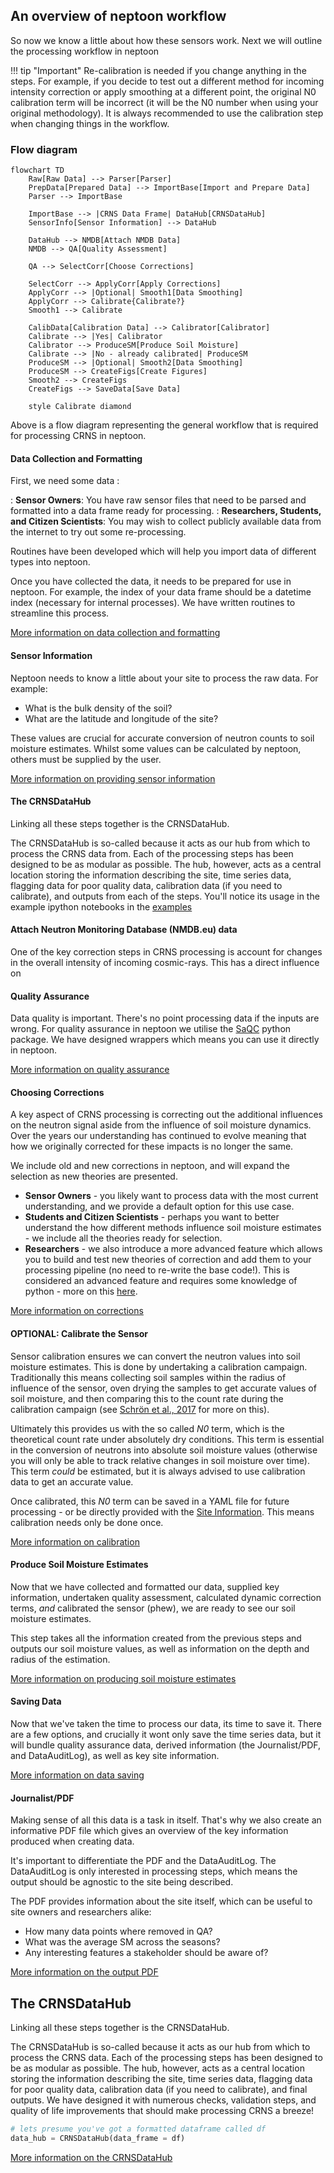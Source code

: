 
## An overview of neptoon workflow

So now we know a little about how these sensors work. Next we will outline the processing workflow in neptoon

!!! tip "Important"
    Re-calibration is needed if you change anything in the steps. For example, if you decide to test out a different method for incoming intensity correction or apply smoothing at a different point, the original N0 calibration term will be incorrect (it will be the N0 number when using your original methodology). It is always recommended to use the calibration step when changing things in the workflow. 


### Flow diagram

```mermaid
flowchart TD
    Raw[Raw Data] --> Parser[Parser]
    PrepData[Prepared Data] --> ImportBase[Import and Prepare Data]
    Parser --> ImportBase
    
    ImportBase --> |CRNS Data Frame| DataHub[CRNSDataHub]
    SensorInfo[Sensor Information] --> DataHub
    
    DataHub --> NMDB[Attach NMDB Data]
    NMDB --> QA[Quality Assessment]
    
    QA --> SelectCorr[Choose Corrections]
    
    SelectCorr --> ApplyCorr[Apply Corrections]
    ApplyCorr --> |Optional| Smooth1[Data Smoothing]
    ApplyCorr --> Calibrate{Calibrate?}
    Smooth1 --> Calibrate
    
    CalibData[Calibration Data] --> Calibrator[Calibrator]
    Calibrate --> |Yes| Calibrator
    Calibrator --> ProduceSM[Produce Soil Moisture]
    Calibrate --> |No - already calibrated| ProduceSM
    ProduceSM --> |Optional| Smooth2[Data Smoothing]
    ProduceSM --> CreateFigs[Create Figures]
    Smooth2 --> CreateFigs
    CreateFigs --> SaveData[Save Data]

    style Calibrate diamond
```

Above is a flow diagram representing the general workflow that is required for processing CRNS in neptoon. 

#### Data Collection and Formatting

First, we need some data :

: **Sensor Owners**: You have raw sensor files that need to be parsed and formatted into a data frame ready for processing.
: **Researchers, Students, and Citizen Scientists**: You may wish to collect publicly available data from the internet to try out some re-processing.

Routines have been developed which will help you import data of different types into neptoon.

Once you have collected the data, it needs to be prepared for use in neptoon. For example, the index of your data frame should be a datetime index (necessary for internal processes). We have written routines to streamline this process.

[More information on data collection and formatting](importing-data.md)

#### Sensor Information

Neptoon needs to know a little about your site to process the raw data. For example:

- What is the bulk density of the soil?
- What are the latitude and longitude of the site?

These values are crucial for accurate conversion of neutron counts to soil moisture estimates. Whilst some values can be calculated by neptoon, others must be supplied by the user. 

[More information on providing sensor information](key-site-information.md)

#### The CRNSDataHub

Linking all these steps together is the CRNSDataHub.

The CRNSDataHub is so-called because it acts as our hub from which to process the CRNS data from. Each of the processing steps has been designed to be as modular as possible. The hub, however, acts as a central location storing the information describing the site, time series data, flagging data for poor quality data, calibration data (if you need to calibrate), and outputs from each of the steps. You'll notice its usage in the example ipython notebooks in the [examples](neptoon-examples.md)

#### Attach Neutron Monitoring Database (NMDB.eu) data

One of the key correction steps in CRNS processing is account for changes in the overall intensity of incoming cosmic-rays. This has a direct influence on 

####  Quality Assurance

Data quality is important. There's no point processing data if the inputs are wrong. For quality assurance in neptoon we utilise the [SaQC](https://rdm-software.pages.ufz.de/saqc/index.html) python package. We have designed wrappers which means you can use it directly in neptoon.

[More information on quality assurance](data-quality-checks.md)

####  Choosing Corrections

A key aspect of CRNS processing is correcting out the additional influences on the neutron signal aside from the influence of soil moisture dynamics. Over the years our understanding has continued to evolve meaning that how we originally corrected for these impacts is no longer the same. 

We include old and new corrections in neptoon, and will expand the selection as new theories are presented.

- **Sensor Owners** - you likely want to process data with the most current understanding, and we provide a default option for this use case.
- **Students and Citizen Scientists** - perhaps you want to better understand the how different methods influence soil moisture estimates - we include all the theories ready for selection.
- **Researchers** - we also introduce a more advanced feature which allows you to build and test new theories of correction and add them to your processing pipeline (no need to re-write the base code!). This is considered an advanced feature and requires some knowledge of python - more on this [here](../advanced-users/write-your-own-corrections.md).

[More information on corrections](choosing-corrections.md)

####  OPTIONAL: Calibrate the Sensor

Sensor calibration ensures we can convert the neutron values into soil moisture estimates. This is done by undertaking a calibration campaign. Traditionally this means collecting soil samples within the radius of influence of the sensor, oven drying the samples to get accurate values of soil moisture, and then comparing this to the count rate during the calibration campaign (see [Schrön et al., 2017](https://doi.org/10.5194/hess-21-5009-2017) for more on this).

Ultimately this provides us with the so called *N0* term, which is the theoretical count rate under absolutely dry conditions. This term is essential in the conversion of neutrons into absolute soil moisture values (otherwise you will only be able to track relative changes in soil moisture over time). This term *could* be estimated, but it is always advised to use calibration data to get an accurate value.

Once calibrated, this *N0* term can be saved in a YAML file for future processing - or be directly provided with the [Site Information](key-site-information.md). This means calibration needs only be done once. 

[More information on calibration](sensor-calibration.md)

####  Produce Soil Moisture Estimates

Now that we have collected and formatted our data, supplied key information, undertaken quality assessment, calculated dynamic correction terms, *and* calibrated the sensor (phew), we are ready to see our soil moisture estimates.

This step takes all the information created from the previous steps and outputs our soil moisture values, as well as information on the depth and radius of the estimation. 

[More information on producing soil moisture estimates](producing-soil-moisture-estimates.md)

#### Saving Data

Now that we've taken the time to process our data, its time to save it. There are a few options, and crucially it wont only save the time series data, but it will bundle quality assurance data, derived information (the Journalist/PDF, and DataAuditLog), as well as key site information.

[More information on data saving](saving-data.md)


#### Journalist/PDF

Making sense of all this data is a task in itself. That's why we also create an informative PDF file which gives an overview of the key information produced when creating data. 

It's important to differentiate the PDF and the DataAuditLog. The DataAuditLog is only interested in processing steps, which means the output should be agnostic to the site being described. 

The PDF provides information about the site itself, which can be useful to site owners and researchers alike:

- How many data points where removed in QA?
- What was the average SM across the seasons?
- Any interesting features a stakeholder should be aware of?

[More information on the output PDF](pdf-output.md)

## The CRNSDataHub

Linking all these steps together is the CRNSDataHub.

The CRNSDataHub is so-called because it acts as our hub from which to process the CRNS data. Each of the processing steps has been designed to be as modular as possible. The hub, however, acts as a central location storing the information describing the site, time series data, flagging data for poor quality data, calibration data (if you need to calibrate), and final outputs. We have designed it with numerous checks, validation steps, and quality of life improvements that should make processing CRNS a breeze!


```python
# lets presume you've got a formatted dataframe called df
data_hub = CRNSDataHub(data_frame = df)
```

[More information on the CRNSDataHub](CRNSDataHub.md)
